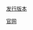 
[发行版本](http://opensource.spotify.com/cefbuilds/index.html)

[官网](https://bitbucket.org/chromiumembedded/cef)
